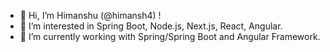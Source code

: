 - 👋 Hi, I’m Himanshu (@himansh4) !
- 👀 I’m interested in Spring Boot, Node.js, Next.js, React, Angular.
- 🌱 I’m currently working with Spring/Spring Boot and Angular Framework.
